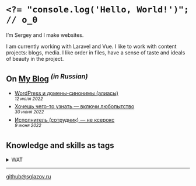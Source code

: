 # `<?= "console.log('Hello, World!')"; // o_0`
I’m Sergey and I make websites.

I am currently working with Laravel and Vue. I like to work with content projects: blogs, media. I like order in files, have a sense of taste and ideals of beauty in the project.

## On [My Blog](https://sglazov.ru/notes/) <sup>_(in Russian)_</sup>

* [WordPress и домены-синонимы (алиасы)](https://sglazov.ru/notes/wordpress-domains/) <br />
<sup>_12 июля 2022_</sup>
* [Хочешь чего-то узнать — включи любопытство](https://sglazov.ru/notes/curious/) <br />
<sup>_30 июня 2022_</sup>
* [Исполнитель (сотрудник) — не ксерокс](https://sglazov.ru/notes/your-opinion/) <br />
<sup>_9 июня 2022_</sup>


## Knowledge and skills as tags
<details>
  <summary>WAT</summary>

  CSS, HTML, SCSS, PostCSS, Stylus, styled-components, Less, БЭМ, Pug (Jade), Nunjucks, JavaScript, jQuery, Vue3, a11y, Eleventy (11ty), MarkDown, Gulp, Grunt, Cypress, Git, GitHub, GitHub Actions, GitLab, Bitbucket, Sketch, Zeplin, Avacode, Photoshop, Figma, SVG, React, PHP, WordPress, Laravel _(well, a little bit)_, Flarum, Shop-Script, Bootstrap, ISPmanager, Reg.ru, TimeWeb.
</details>

----
[github@sglazov.ru](mailto:github@sglazov.ru)

